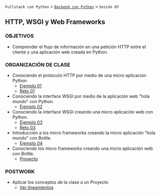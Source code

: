 `Fullstack con Python` > [`Backend con Python`](../Readme.md) > `Sesión 07`
## HTTP, WSGI y Web Frameworks

### OBJETIVOS
 - Comprender el flujo de información en una petición HTTP entre el cliente y una aplicación web creada en Python.


### ORGANIZACIÓN DE CLASE

 - Conociendo el protocolo HTTP por medio de una micro aplicación Python
   - [Ejemplo 01](Ejemplo-01)
   - [Reto 01](Reto-01)
 - Conociendo la interface WSGI por medio de la aplicación web "hola mundo" con Python.
   - [Ejemplo 02](Ejemplo-02)
 - Conociendo la interface WSGI creando una micro aplicación web con Python.
   - [Ejemplo 03](Ejemplo-03)
   - [Reto 03](Reto-03)
 - Introducción a los micro frameworks creando la micro aplicación "hola mundo" con Bottle.
   - [Ejemplo 04](Ejemplo-04)
 - Conociendo los micro frameworks creando una micro aplicación web con Bottle.
   - [Proyecto](Proyecto)

### POSTWORK
 - Aplicar los conceptos de la clase a un Proyecto
   - [Ver lineamientos](Postwork)
